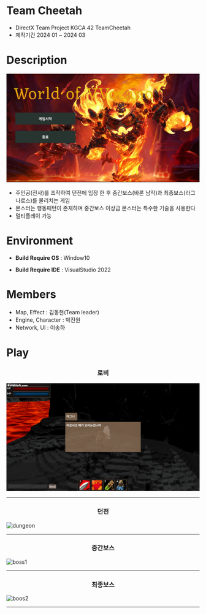 # Team Cheetah
  * DirectX Team Project KGCA 42 TeamCheetah
  * 제작기간 2024 01 ~ 2024 03
#  Description
 ![예시](Resources/intro/main.png)
  * 주인공(전사)를 조작하여 던전에 입장 한 후 중간보스(바론 남작)과 최종보스(라그나로스)를 물리치는 게임
  * 몬스터는 행동패턴이 존재하며 중간보스 이상급 몬스터는 특수한 기술을 사용한다
  * 멀티플레이 가능
# Environment
 * **Build Require OS** : Window10

 * **Build Require IDE** : VisualStudio 2022

# Members
 * Map, Effect : 김동현(Team leader)
 * Engine, Character : 박진원
 * Network, UI : 이송하
# Play
### <p align="center">로비</p>
![Lobby](Resources/intro/loby.gif)
***
### <p align="center">던전</p>
![dungeon](Resources/intro/dungeon.gif)
***
### <p align="center">중간보스</p>
![boss1](Resources/intro/mid.gif)
***
### <p align="center">최종보스</p>
![boos2](Resources/intro/boss.gif)
***
